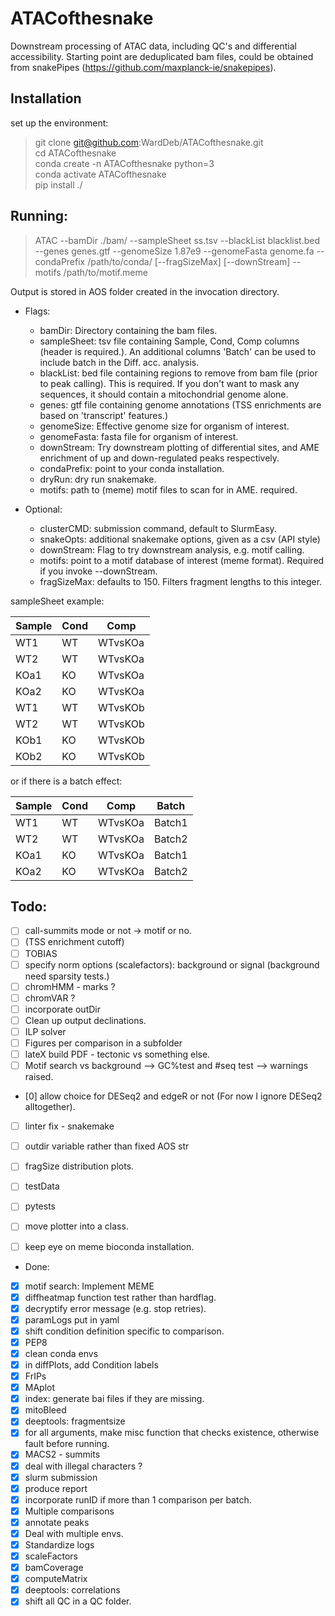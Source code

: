 # ATACofthesnake

Downstream processing of ATAC data, including QC's and differential accessibility. Starting point are deduplicated bam files, could be obtained from snakePipes (https://github.com/maxplanck-ie/snakepipes).


## Installation

  set up the environment:  
>  git clone git@github.com:WardDeb/ATACofthesnake.git  
>  cd ATACofthesnake  
>  conda create -n ATACofthesnake python=3  
>  conda activate ATACofthesnake  
>  pip install ./  

## Running:  

> ATAC --bamDir ./bam/ --sampleSheet ss.tsv --blackList blacklist.bed --genes genes.gtf --genomeSize 1.87e9 --genomeFasta genome.fa --condaPrefix /path/to/conda/ [--fragSizeMax] [--downStream] --motifs /path/to/motif.meme

Output is stored in AOS folder created in the invocation directory.

  - Flags:
    - bamDir: Directory containing the bam files.  
    - sampleSheet: tsv file containing Sample, Cond, Comp columns (header is required.). An additional columns 'Batch' can be used to include batch in the Diff. acc. analysis.
    - blackList: bed file containing regions to remove from bam file (prior to peak calling). This is required. If you don't want to mask any sequences, it should contain a mitochondrial genome alone.
    - genes: gtf file containing genome annotations (TSS enrichments are based on 'transcript' features.) 
    - genomeSize: Effective genome size for organism of interest.  
    - genomeFasta: fasta file for organism of interest.  
    - downStream: Try downstream plotting of differential sites, and AME enrichment of up and down-regulated peaks respectively.
    - condaPrefix: point to your conda installation.
    - dryRun: dry run snakemake.
    - motifs: path to (meme) motif files to scan for in AME. required.

  - Optional:  
    - clusterCMD: submission command, default to SlurmEasy.  
    - snakeOpts: additional snakemake options, given as a csv (API style)  
    - downStream: Flag to try downstream analysis, e.g. motif calling.  
    - motifs: point to a motif database of interest (meme format). Required if you invoke --downStream.  
    - fragSizeMax: defaults to 150. Filters fragment lengths to this integer.  
    
  
  sampleSheet example:

  | Sample | Cond | Comp |
  | -- | -- | -- |
  | WT1 | WT | WTvsKOa |
  | WT2 | WT | WTvsKOa |
  | KOa1 | KO | WTvsKOa |
  | KOa2 | KO | WTvsKOa |
  | WT1 | WT | WTvsKOb |
  | WT2 | WT | WTvsKOb |
  | KOb1 | KO | WTvsKOb |
  | KOb2 | KO | WTvsKOb |

  or if there is a batch effect:
  
  | Sample | Cond | Comp | Batch |
  | -- | -- | -- | -- |
  | WT1 | WT | WTvsKOa | Batch1 |
  | WT2 | WT | WTvsKOa | Batch2 |
  | KOa1 | KO | WTvsKOa | Batch1 |
  | KOa2 | KO | WTvsKOa | Batch2 |
## Todo:

 - [ ] call-summits mode or not -> motif or no.
 - [ ] (TSS enrichment cutoff)
 - [ ] TOBIAS
 - [ ] specify norm options (scalefactors): background or signal (background need sparsity tests.)
 - [ ] chromHMM - marks ?
 - [ ] chromVAR ?
 - [ ] incorporate outDir
 - [ ] Clean up output declinations.
 - [ ] ILP solver
 - [ ] Figures per comparison in a subfolder
 - [ ] lateX build PDF - tectonic vs something else.
 - [ ] Motif search vs background --> GC%test and #seq test --> warnings raised.
 - [0] allow choice for DESeq2 and edgeR or not (For now I ignore DESeq2 alltogether).
 - [ ] linter fix - snakemake
 - [ ] outdir variable rather than fixed AOS str
 - [ ] fragSize distribution plots.
 - [ ] testData
 - [ ] pytests
 - [ ] move plotter into a class.
 - [ ] keep eye on meme bioconda installation.

 
- Done:
 - [x] motif search: Implement MEME
 - [x] diffheatmap function test rather than hardflag.
 - [x] decryptify error message (e.g. stop retries).
 - [x] paramLogs put in yaml
 - [x] shift condition definition specific to comparison.
 - [x] PEP8
 - [x] clean conda envs
 - [x] in diffPlots, add Condition labels
 - [x] FrIPs
 - [x] MAplot
 - [x] index: generate bai files if they are missing.
 - [x] mitoBleed
 - [x] deeptools: fragmentsize
 - [x] for all arguments, make misc function that checks existence, otherwise fault before running.
 - [x] MACS2 - summits
 - [x] deal with illegal characters ?
 - [x] slurm submission
 - [x] produce report
 - [x] incorporate runID if more than 1 comparison per batch.
 - [x] Multiple comparisons
 - [x] annotate peaks
 - [x] Deal with multiple envs.
 - [x] Standardize logs
 - [x] scaleFactors
 - [x] bamCoverage
 - [x] computeMatrix
 - [x] deeptools: correlations
 - [x] shift all QC in a QC folder.
